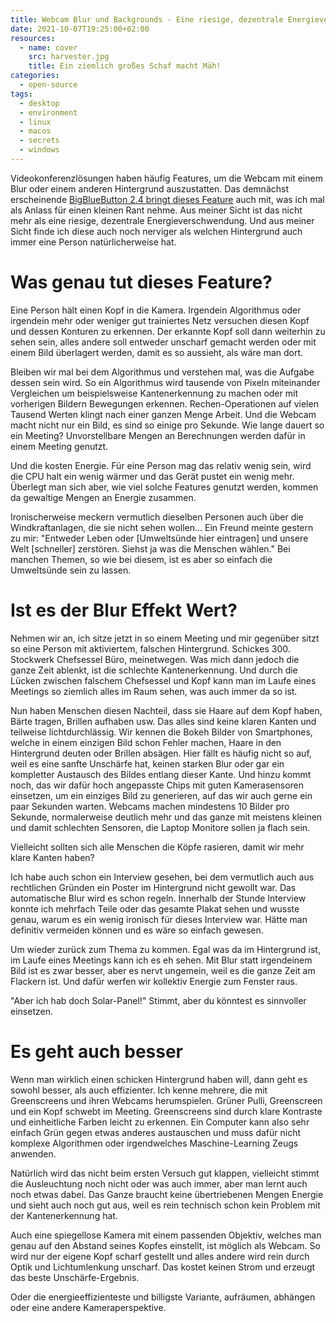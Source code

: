 ```yaml
---
title: Webcam Blur und Backgrounds - Eine riesige, dezentrale Energieverschwendung
date: 2021-10-07T19:25:00+02:00
resources:
  - name: cover
    src: harvester.jpg
    title: Ein ziemlich großes Schaf macht Mäh!
categories:
  - open-source
tags:
  - desktop
  - environment
  - linux
  - macos
  - secrets
  - windows
---
```

Videokonferenzlösungen haben häufig Features, um die Webcam mit einem Blur oder einem anderen Hintergrund auszustatten.
Das demnächst erscheinende [BigBlueButton 2.4 bringt dieses Feature](https://docs.bigbluebutton.org/2.4/new.html#webcam-background-blur) auch mit, was ich mal als Anlass für einen kleinen Rant nehme.
Aus meiner Sicht ist das nicht mehr als eine riesige, dezentrale Energieverschwendung.
Und aus meiner Sicht finde ich diese auch noch nerviger als welchen Hintergrund auch immer eine Person natürlicherweise hat.

<!--more-->

# Was genau tut dieses Feature?

Eine Person hält einen Kopf in die Kamera.
Irgendein Algorithmus oder irgendein mehr oder weniger gut trainiertes Netz versuchen diesen Kopf und dessen Konturen zu erkennen.
Der erkannte Kopf soll dann weiterhin zu sehen sein, alles andere soll entweder unscharf gemacht werden oder mit einem Bild überlagert werden, damit es so aussieht, als wäre man dort.

Bleiben wir mal bei dem Algorithmus und verstehen mal, was die Aufgabe dessen sein wird.
So ein Algorithmus wird tausende von Pixeln miteinander Vergleichen um beispielsweise Kantenerkennung zu machen oder mit vorherigen Bildern Bewegungen erkennen.
Rechen-Operationen auf vielen Tausend Werten klingt nach einer ganzen Menge Arbeit.
Und die Webcam macht nicht nur ein Bild, es sind so einige pro Sekunde.
Wie lange dauert so ein Meeting?
Unvorstellbare Mengen an Berechnungen werden dafür in einem Meeting genutzt.

Und die kosten Energie.
Für eine Person mag das relativ wenig sein, wird die CPU halt ein wenig wärmer und das Gerät pustet ein wenig mehr.
Überlegt man sich aber, wie viel solche Features genutzt werden, kommen da gewaltige Mengen an Energie zusammen.

Ironischerweise meckern vermutlich dieselben Personen auch über die Windkraftanlagen, die sie nicht sehen wollen…
Ein Freund meinte gestern zu mir: "Entweder Leben oder [Umweltsünde hier eintragen] und unsere Welt [schneller] zerstören. Siehst ja was die Menschen wählen."
Bei manchen Themen, so wie bei diesem, ist es aber so einfach die Umweltsünde sein zu lassen.

# Ist es der Blur Effekt Wert?

Nehmen wir an, ich sitze jetzt in so einem Meeting und mir gegenüber sitzt so eine Person mit aktiviertem, falschen Hintergrund.
Schickes 300. Stockwerk Chefsessel Büro, meinetwegen.
Was mich dann jedoch die ganze Zeit ablenkt, ist die schlechte Kantenerkennung.
Und durch die Lücken zwischen falschem Chefsessel und Kopf kann man im Laufe eines Meetings so ziemlich alles im Raum sehen, was auch immer da so ist.

Nun haben Menschen diesen Nachteil, dass sie Haare auf dem Kopf haben, Bärte tragen, Brillen aufhaben usw.
Das alles sind keine klaren Kanten und teilweise lichtdurchlässig.
Wir kennen die Bokeh Bilder von Smartphones, welche in einem einzigen Bild schon Fehler machen, Haare in den Hintergrund deuten oder Brillen absägen.
Hier fällt es häufig nicht so auf, weil es eine sanfte Unschärfe hat, keinen starken Blur oder gar ein kompletter Austausch des Bildes entlang dieser Kante.
Und hinzu kommt noch, das wir dafür hoch angepasste Chips mit guten Kamerasensoren einsetzen, um ein einziges Bild zu generieren, auf das wir auch gerne ein paar Sekunden warten.
Webcams machen mindestens 10 Bilder pro Sekunde, normalerweise deutlich mehr und das ganze mit meistens kleinen und damit schlechten Sensoren, die Laptop Monitore sollen ja flach sein.

Vielleicht sollten sich alle Menschen die Köpfe rasieren, damit wir mehr klare Kanten haben?

Ich habe auch schon ein Interview gesehen, bei dem vermutlich auch aus rechtlichen Gründen ein Poster im Hintergrund nicht gewollt war.
Das automatische Blur wird es schon regeln.
Innerhalb der Stunde Interview konnte ich mehrfach Teile oder das gesamte Plakat sehen und wusste genau, warum es ein wenig ironisch für dieses Interview war.
Hätte man definitiv vermeiden können und es wäre so einfach gewesen.

Um wieder zurück zum Thema zu kommen.
Egal was da im Hintergrund ist, im Laufe eines Meetings kann ich es eh sehen.
Mit Blur statt irgendeinem Bild ist es zwar besser, aber es nervt ungemein, weil es die ganze Zeit am Flackern ist.
Und dafür werfen wir kollektiv Energie zum Fenster raus.

"Aber ich hab doch Solar-Panel!"
Stimmt, aber du könntest es sinnvoller einsetzen.

# Es geht auch besser

Wenn man wirklich einen schicken Hintergrund haben will, dann geht es sowohl besser, als auch effizienter.
Ich kenne mehrere, die mit Greenscreens und ihren Webcams herumspielen.
Grüner Pulli, Greenscreen und ein Kopf schwebt im Meeting.
Greenscreens sind durch klare Kontraste und einheitliche Farben leicht zu erkennen.
Ein Computer kann also sehr einfach Grün gegen etwas anderes austauschen und muss dafür nicht komplexe Algorithmen oder irgendwelches Maschine-Learning Zeugs anwenden.

Natürlich wird das nicht beim ersten Versuch gut klappen, vielleicht stimmt die Ausleuchtung noch nicht oder was auch immer, aber man lernt auch noch etwas dabei.
Das Ganze braucht keine übertriebenen Mengen Energie und sieht auch noch gut aus, weil es rein technisch schon kein Problem mit der Kantenerkennung hat.

Auch eine spiegellose Kamera mit einem passenden Objektiv, welches man genau auf den Abstand seines Kopfes einstellt, ist möglich als Webcam.
So wird nur der eigene Kopf scharf gestellt und alles andere wird rein durch Optik und Lichtumlenkung unscharf.
Das kostet keinen Strom und erzeugt das beste Unschärfe-Ergebnis.

Oder die energieeffizienteste und billigste Variante, aufräumen, abhängen oder eine andere Kameraperspektive.
